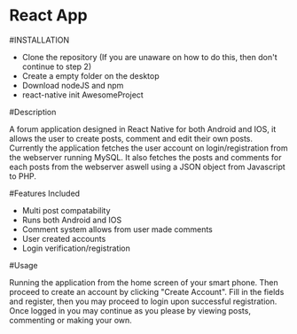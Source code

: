 # React App

#INSTALLATION
  - Clone the repository (If you are unaware on how to do this, then don't continue to step 2)
  - Create a empty folder on the desktop
  - Download nodeJS and npm
  - react-native init AwesomeProject
  
#Description

A forum application designed in React Native for both Android and IOS, it allows the user to create posts, comment and edit their own posts. Currently the application fetches the user account on login/registration from the webserver running MySQL. It also fetches the posts and comments for each posts from the webserver aswell using a JSON object from Javascript to PHP.

#Features Included
  - Multi post compatability
  - Runs both Android and IOS
  - Comment system allows from user made comments
  - User created accounts
  - Login verification/registration

#Usage

Running the application from the home screen of your smart phone. Then proceed to create an account by clicking "Create Account". Fill in the fields and register, then you may proceed to login upon successful registration. Once logged in you may continue as you please by viewing posts, commenting or making your own.
